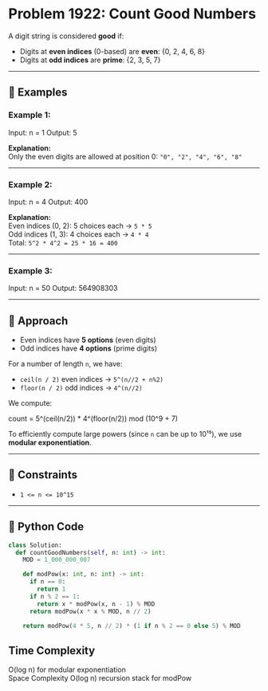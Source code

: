 # Problem 1922: Count Good Numbers

A digit string is considered **good** if:
- Digits at **even indices** (0-based) are **even**: {0, 2, 4, 6, 8}
- Digits at **odd indices** are **prime**: {2, 3, 5, 7}

---

## 📘 Examples

### Example 1:

Input: n = 1
Output: 5

**Explanation:**  
Only the even digits are allowed at position 0: `"0", "2", "4", "6", "8"`

---

### Example 2:


Input: n = 4
Output: 400

**Explanation:**  
Even indices (0, 2): 5 choices each → `5 * 5`  
Odd indices (1, 3): 4 choices each → `4 * 4`  
Total: `5^2 * 4^2 = 25 * 16 = 400`

---

### Example 3:


Input: n = 50
Output: 564908303


---

## 🧠 Approach

- Even indices have **5 options** (even digits)
- Odd indices have **4 options** (prime digits)

For a number of length `n`, we have:
- `ceil(n / 2)` even indices → `5^(n//2 + n%2)`
- `floor(n / 2)` odd indices → `4^(n//2)`

We compute:

count = 5^(ceil(n/2)) * 4^(floor(n/2)) mod (10^9 + 7)


To efficiently compute large powers (since `n` can be up to 10¹⁵), we use **modular exponentiation**.

---

## 🔐 Constraints

- `1 <= n <= 10^15`

---

## 🧪 Python Code

```python
class Solution:
  def countGoodNumbers(self, n: int) -> int:
    MOD = 1_000_000_007

    def modPow(x: int, n: int) -> int:
      if n == 0:
        return 1
      if n % 2 == 1:
        return x * modPow(x, n - 1) % MOD
      return modPow(x * x % MOD, n // 2)

    return modPow(4 * 5, n // 2) * (1 if n % 2 == 0 else 5) % MOD
```
<h2>Time Complexity</h2>
O(log n) for modular exponentiation<br>
</h2> Space Complexity</h2>
O(log n) recursion stack for modPow<br>




